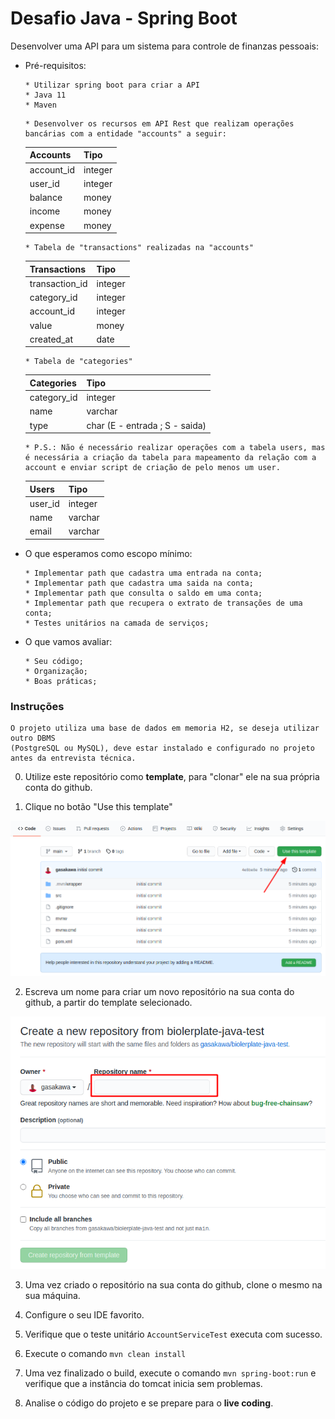 # Desafio Java - Spring Boot

Desenvolver uma API para um sistema para controle de finanzas pessoais:

- Pré-requisitos:
  ```
  * Utilizar spring boot para criar a API
  * Java 11
  * Maven
  ```
  
  ```
  * Desenvolver os recursos em API Rest que realizam operações bancárias com a entidade "accounts" a seguir:
  ```
  | Accounts | Tipo |
  |-|-|
  | account_id | integer |
  | user_id | integer |
  | balance | money |
  | income | money |
  | expense | money |

  ```
  * Tabela de "transactions" realizadas na "accounts"
  ```
  | Transactions | Tipo |
  |-|-|
  | transaction_id | integer |
  | category_id | integer |
  | account_id | integer |
  | value | money |
  | created_at | date |

  ```
  * Tabela de "categories" 
  ```
  | Categories | Tipo |
  |-|-|
  | category_id | integer |
  | name | varchar |
  | type | char (E - entrada ; S - saida) |

  ```
  * P.S.: Não é necessário realizar operações com a tabela users, mas é necessária a criação da tabela para mapeamento da relação com a account e enviar script de criação de pelo menos um user.
  ```

  | Users | Tipo |
  |-|-|
  | user_id | integer |
  | name | varchar |
  | email | varchar |

- O que esperamos como escopo mínimo:
  ```
  * Implementar path que cadastra uma entrada na conta;
  * Implementar path que cadastra uma saida na conta;
  * Implementar path que consulta o saldo em uma conta;
  * Implementar path que recupera o extrato de transações de uma conta;
  * Testes unitários na camada de serviços;
  ```

- O que vamos avaliar:
  ```
  * Seu código; 
  * Organização;
  * Boas práticas;
  ```


### Instruções
``` 
O projeto utiliza uma base de dados em memoria H2, se deseja utilizar outro DBMS 
(PostgreSQL ou MySQL), deve estar instalado e configurado no projeto 
antes da entrevista técnica.
```

0. Utilize este repositório como **template**, para "clonar" ele na sua própria conta do github.

1. Clique no botão "Use this template"

![](images/1.png)

2. Escreva um nome para criar um novo repositório na sua conta do github, a partir do template selecionado.

![](images/2.png)

3. Uma vez criado o repositório na sua conta do github, clone o mesmo na sua máquina.

4. Configure o seu IDE favorito.
   
5. Verifique que o teste unitário ```AccountServiceTest``` executa com sucesso.

6. Execute o comando ```mvn clean install```

7. Uma vez finalizado o build, execute o comando ```mvn spring-boot:run``` e verifique que a instância do tomcat inicia sem problemas.

8. Analise o código do projeto e se prepare para o **live coding**.





